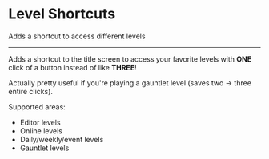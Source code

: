 # Level Shortcuts

Adds a shortcut to access different levels

---

Adds a shortcut to the title screen to access your favorite levels with **ONE** click of a button instead of like **THREE**!

Actually pretty useful if you're playing a gauntlet level (saves two -> three entire clicks).

Supported areas:

- Editor levels
- Online levels
- Daily/weekly/event levels
- Gauntlet levels
